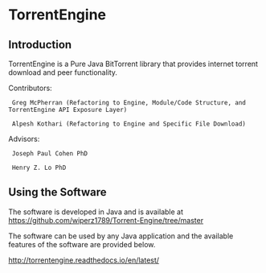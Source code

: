 TorrentEngine
===============

Introduction
------------

TorrentEngine is a Pure Java BitTorrent library that provides internet torrent download and peer functionality.

Contributors:
     
     Greg McPherran (Refactoring to Engine, Module/Code Structure, and TorrentEngine API Exposure Layer)
     
     Alpesh Kothari (Refactoring to Engine and Specific File Download)

Advisors:

     Joseph Paul Cohen PhD
     
     Henry Z. Lo PhD
     
     

Using the Software
------------------

The software is developed in Java and is available at <https://github.com/wiperz1789/Torrent-Engine/tree/master>

The software can be used by any Java application and the available features of the software are provided below.

<http://torrentengine.readthedocs.io/en/latest/>

